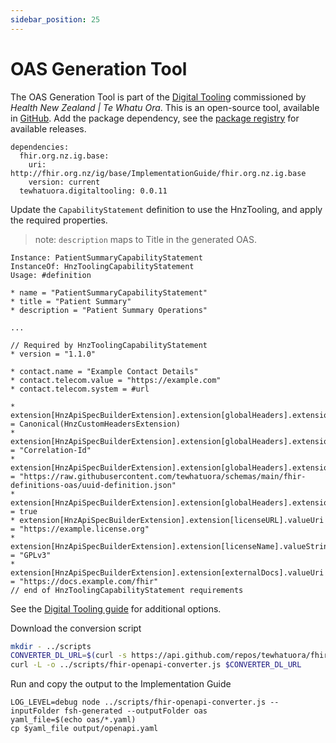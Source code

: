 ```yaml
---
sidebar_position: 25
---
```


# OAS Generation Tool

The OAS Generation Tool is part of the [Digital Tooling](https://fhir-ig.digital.health.nz/hnz-digital-tooling/OpenAPI-Converter.html) commissioned by _Health New Zealand | Te Whatu Ora_. This is an open-source tool, available in [GitHub](https://github.com/tewhatuora/fhir-openapi-converter). Add the package dependency, see the [package registry](https://packages2.fhir.org/packages/tewhatuora.digitaltooling) for available releases.

```
dependencies:
  fhir.org.nz.ig.base: 
    uri: http://fhir.org.nz/ig/base/ImplementationGuide/fhir.org.nz.ig.base
    version: current
  tewhatuora.digitaltooling: 0.0.11
```

Update the `CapabilityStatement` definition to use the HnzTooling, and apply the required properties.

> note: `description` maps to Title in the generated OAS.

```
Instance: PatientSummaryCapabilityStatement
InstanceOf: HnzToolingCapabilityStatement
Usage: #definition

* name = "PatientSummaryCapabilityStatement"
* title = "Patient Summary"
* description = "Patient Summary Operations"

...

// Required by HnzToolingCapabilityStatement
* version = "1.1.0"

* contact.name = "Example Contact Details"
* contact.telecom.value = "https://example.com"
* contact.telecom.system = #url

* extension[HnzApiSpecBuilderExtension].extension[globalHeaders].extension[+].url = Canonical(HnzCustomHeadersExtension)
* extension[HnzApiSpecBuilderExtension].extension[globalHeaders].extension[=].extension[key].valueString = "Correlation-Id"
* extension[HnzApiSpecBuilderExtension].extension[globalHeaders].extension[=].extension[value].valueUri = "https://raw.githubusercontent.com/tewhatuora/schemas/main/fhir-definitions-oas/uuid-definition.json"
* extension[HnzApiSpecBuilderExtension].extension[globalHeaders].extension[=].extension[required].valueBoolean = true
* extension[HnzApiSpecBuilderExtension].extension[licenseURL].valueUri = "https://example.license.org"
* extension[HnzApiSpecBuilderExtension].extension[licenseName].valueString = "GPLv3"
* extension[HnzApiSpecBuilderExtension].extension[externalDocs].valueUri = "https://docs.example.com/fhir"
// end of HnzToolingCapabilityStatement requirements
```

See the [Digital Tooling guide](https://fhir-ig.digital.health.nz/hnz-digital-tooling/OpenAPI-Converter.html) for additional options.

Download the conversion script

``` bash
mkdir - ../scripts
CONVERTER_DL_URL=$(curl -s https://api.github.com/repos/tewhatuora/fhir-openapi-converter/releases/latest | jq -r '.assets[] | select(.name == "cli.js") | .browser_download_url')
curl -L -o ../scripts/fhir-openapi-converter.js $CONVERTER_DL_URL
```

Run and copy the output to the Implementation Guide

```
LOG_LEVEL=debug node ../scripts/fhir-openapi-converter.js --inputFolder fsh-generated --outputFolder oas
yaml_file=$(echo oas/*.yaml)
cp $yaml_file output/openapi.yaml
```
